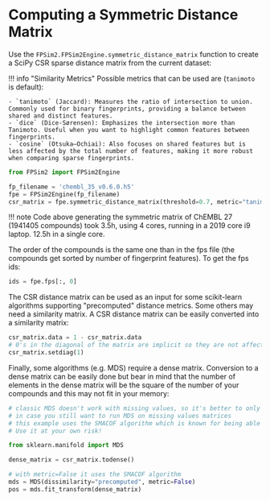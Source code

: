 # Computing a Symmetric Distance Matrix


Use the `FPSim2.FPSim2Engine.symmetric_distance_matrix` function to create a SciPy CSR sparse distance matrix from the current dataset:

!!! info "Similarity Metrics"
    Possible metrics that can be used are (`tanimoto` is default):

    - `tanimoto` (Jaccard): Measures the ratio of intersection to union. Commonly used for binary fingerprints, providing a balance between shared and distinct features.
    - `dice` (Dice-Sørensen): Emphasizes the intersection more than Tanimoto. Useful when you want to highlight common features between fingerprints.
    - `cosine` (Otsuka–Ochiai): Also focuses on shared features but is less affected by the total number of features, making it more robust when comparing sparse fingerprints.

```python
from FPSim2 import FPSim2Engine

fp_filename = 'chembl_35_v0.6.0.h5'
fpe = FPSim2Engine(fp_filename)
csr_matrix = fpe.symmetric_distance_matrix(threshold=0.7, metric="tanimoto", n_workers=4)
```

!!! note
    Code above generating the symmetric matrix of ChEMBL 27 (1941405 compounds) took 3.5h, using 4 cores, running in a 2019 core i9 laptop. 12.5h in a single core.

The order of the compounds is the same one than in the fps file (the compounds get sorted by number of fingerprint features). To get the fps ids:

```python
ids = fpe.fps[:, 0]
```

The CSR distance matrix can be used as an input for some scikit-learn algorithms supporting "precomputed" distance metrics. Some others may need a similarity matrix. A CSR distance matrix can be easily converted into a similarity matrix:

```python
csr_matrix.data = 1 - csr_matrix.data
# 0's in the diagonal of the matrix are implicit so they are not affected by the instruction above
csr_matrix.setdiag(1)
```

Finally, some algorithms (e.g. MDS) require a dense matrix. Conversion to a dense matrix can be easily done but bear in mind that the number of elements in the dense matrix will be the square of the number of your compounds and this may not fit in your memory:

```python
# classic MDS doesn't work with missing values, so it's better to only use it with threshold 0.0
# in case you still want to run MDS on missing values matrices
# this example uses the SMACOF algorithm which is known for being able to deal with missing data. 
# Use it at your own risk!

from sklearn.manifold import MDS

dense_matrix = csr_matrix.todense()

# with metric=False it uses the SMACOF algorithm
mds = MDS(dissimilarity="precomputed", metric=False)
pos = mds.fit_transform(dense_matrix)
```
